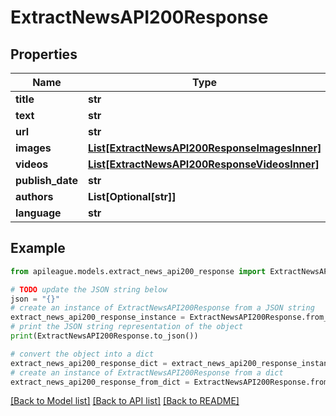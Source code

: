 # ExtractNewsAPI200Response


## Properties

Name | Type | Description | Notes
------------ | ------------- | ------------- | -------------
**title** | **str** |  | [optional] 
**text** | **str** |  | [optional] 
**url** | **str** |  | [optional] 
**images** | [**List[ExtractNewsAPI200ResponseImagesInner]**](ExtractNewsAPI200ResponseImagesInner.md) |  | [optional] 
**videos** | [**List[ExtractNewsAPI200ResponseVideosInner]**](ExtractNewsAPI200ResponseVideosInner.md) |  | [optional] 
**publish_date** | **str** |  | [optional] 
**authors** | **List[Optional[str]]** |  | [optional] 
**language** | **str** |  | [optional] 

## Example

```python
from apileague.models.extract_news_api200_response import ExtractNewsAPI200Response

# TODO update the JSON string below
json = "{}"
# create an instance of ExtractNewsAPI200Response from a JSON string
extract_news_api200_response_instance = ExtractNewsAPI200Response.from_json(json)
# print the JSON string representation of the object
print(ExtractNewsAPI200Response.to_json())

# convert the object into a dict
extract_news_api200_response_dict = extract_news_api200_response_instance.to_dict()
# create an instance of ExtractNewsAPI200Response from a dict
extract_news_api200_response_from_dict = ExtractNewsAPI200Response.from_dict(extract_news_api200_response_dict)
```
[[Back to Model list]](../README.md#documentation-for-models) [[Back to API list]](../README.md#documentation-for-api-endpoints) [[Back to README]](../README.md)


